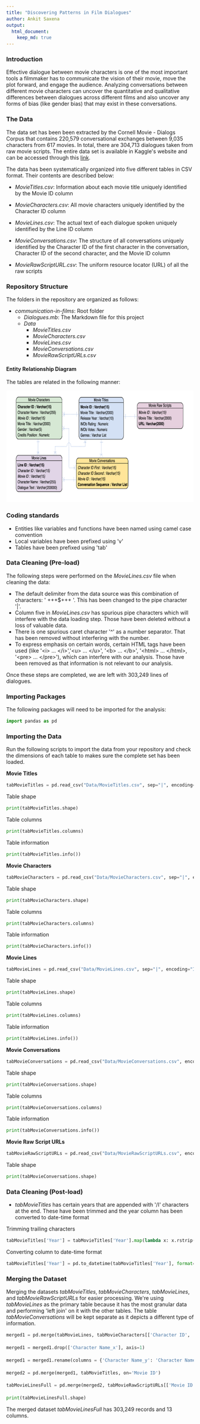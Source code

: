 ```yaml
---
title: "Discovering Patterns in Film Dialogues"
author: Ankit Saxena
output:
  html_document:
    keep_md: true
---
```


### Introduction

Effective dialogue between movie characters is one of the most important tools a filmmaker has to communicate the vision of their movie, move the plot forward, and engage the audience. Analyzing conversations between different movie characters can uncover the quantitative and qualitative differences between dialogues across different films and also uncover any forms of bias (like gender bias) that may exist in these conversations.

### The Data

The data set has been been extracted by the Cornell Movie - Dialogs Corpus that contains 220,579 conversational exchanges between 9,035 characters from 617 movies. In total, there are 304,713 dialogues taken from raw movie scripts. The entire data set is available in Kaggle's website and can be accessed through this [link](https://www.kaggle.com/rajathmc/cornell-moviedialog-corpus).

The data has been systematically organized into five different tables in CSV format. Their contents are described below:

* _MovieTitles.csv_: Information about each movie title uniquely identified by the Movie ID column

* _MovieCharacters.csv_: All movie characters uniquely identified by the Character ID column

* _MovieLines.csv_: The actual text of each dialogue spoken uniquely identified by the Line ID column

* _MovieConversations.csv_: The structure of all conversations uniquely identified by the Character ID of the first character in the conversation, Character ID of the second character, and the Movie ID column

* _MovieRawScriptURL.csv_: The uniform resource locator (URL) of all the raw scripts

### Repository Structure

The folders in the repository are organized as follows:

* _communication-in-films_: Root folder
  + _Dialogues.mb_: The Markdown file for this project
  + _Data_
    + _MovieTitles.csv_
    + _MovieCharacters.csv_
    + _MovieLines.csv_
    + _MovieConversations.csv_
    + _MovieRawScriptURLs.csv_

#### Entity Relationship Diagram

The tables are related in the following manner:

<img src="Assets/ERD.png"
     alt="ERD"
     style="width: 800px; height: 300px;" />

### Coding standards

* Entities like variables and functions have been named using camel case convention
* Local variables have been prefixed using 'v'
* Tables have been prefixed using 'tab'

### Data Cleaning (Pre-load)

The following steps were performed on the _MovieLines.csv_ file when cleaning the data:
* The default delimiter from the data source was this combination of characters: ' +++$+++ '. This has been changed to the pipe character '|'.
* Column five in _MovieLines.csv_ has spurious pipe characters which will interfere with the data loading step. Those have been deleted without a loss of valuable data.
* There is one spurious caret character '^' as a number separator. That has been removed without interfering with the number.
* To express emphasis on certain words, certain HTML tags have been used (like '\<i\> ... \</i\>','\<u\> ... \</u\>', '\<b\> ... \</b\>', '\<html\> ... \</html\>, '\<pre\> ... \</pre\>'), which can interfere with our analysis. Those have been removed as that information is not relevant to our analysis.

Once these steps are completed, we are left with 303,249 lines of dialogues.

### Importing Packages

The following packages will need to be imported for the analysis:

```python
import pandas as pd
```

### Importing the Data

Run the following scripts to import the data from your repository and check the dimensions of each table to makes sure the complete set has been loaded.

__Movie Titles__

```python
tabMovieTitles = pd.read_csv("Data/MovieTitles.csv", sep="|", encoding="ISO-8859-1", header=None, names=["Movie ID", "Movie Title", "Year", "IMDb Rating", "IMDb Votes", "Genres"])
```

Table shape
```python
print(tabMovieTitles.shape)
```

Table columns
```python
print(tabMovieTitles.columns)
```

Table information
```python
print(tabMovieTitles.info())
```

__Movie Characters__

```python
tabMovieCharacters = pd.read_csv("Data/MovieCharacters.csv", sep="|", encoding="ISO-8859-1", header=None, names=["Character ID", "Character Name", "Movie ID", "Movie Title", "Gender", "Position"])
```

Table shape
```python
print(tabMovieCharacters.shape)
```

Table columns
```python
print(tabMovieCharacters.columns)
```

Table information
```python
print(tabMovieCharacters.info())
```

__Movie Lines__

```python
tabMovieLines = pd.read_csv("Data/MovieLines.csv", sep="|", encoding="ISO-8859-1", header=None, names=["Line ID", "Character ID", "Movie ID", "Character Name", "Dialogue"])
```

Table shape
```python
print(tabMovieLines.shape)
```

Table columns
```python
print(tabMovieLines.columns)
```

Table information
```python
print(tabMovieLines.info())
```

__Movie Conversations__

```python
tabMovieConversations = pd.read_csv("Data/MovieConversations.csv", encoding="ISO-8859-1", sep="|", header=None, names=["ID First", "ID Second", "Movie ID", "Conversation"])
```

Table shape
```python
print(tabMovieConversations.shape)
```

Table columns
```python
print(tabMovieConversations.columns)
```

Table information
```python
print(tabMovieConversations.info())
```

__Movie Raw Script URLs__

```python
tabMovieRawScriptURLs = pd.read_csv("Data/MovieRawScriptURLs.csv", encoding="ISO-8859-1", sep="|", header=None, names=["Movie ID", "Movie Title", "Raw Script URL"])
```

Table shape
```python
print(tabMovieConversations.shape)
```

### Data Cleaning (Post-load)

* _tabMovieTitles_ has certain years that are appended with '/I' characters at the end. These have been trimmed and the year column has been converted to date-time format

Trimming trailing characters
```python
tabMovieTitles['Year'] = tabMovieTitles['Year'].map(lambda x: x.rstrip('/I'))
```

Converting column to date-time format
```python
tabMovieTitles['Year'] = pd.to_datetime(tabMovieTitles['Year'], format='%Y')
```

### Merging the Dataset

Merging the datasets _tabMovieTitles_, _tabMovieCharacters_, _tabMovieLines_, and _tabMovieRawScriptURLs_ for easier processing. We're using _tabMovieLines_ as the primary table because it has the most granular data and performing 'left join' on it with the other tables. The table _tabMovieConversations_ will be kept separate as it depicts a different type of information.

```python
merged1 = pd.merge(tabMovieLines, tabMovieCharacters[['Character ID', 'Character Name', 'Gender', 'Position']], on='Character ID')

merged1 = merged1.drop(['Character Name_x'], axis=1)

merged1 = merged1.rename(columns = {'Character Name_y': 'Character Name'})

merged2 = pd.merge(merged1, tabMovieTitles, on='Movie ID')

tabMovieLinesFull = pd.merge(merged2, tabMovieRawScriptURLs[['Movie ID', 'Raw Script URL']], on='Movie ID')

print(tabMovieLinesFull.shape)
```
The merged dataset _tabMovieLinesFull_ has 303,249 records and 13 columns.
